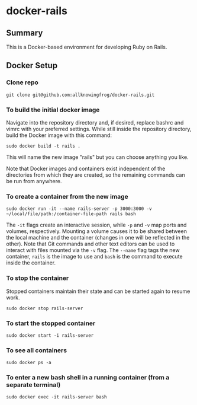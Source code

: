 # docker-rails

## Summary
This is a Docker-based environment for developing Ruby on Rails.

## Docker Setup

### Clone repo
`git clone git@github.com:allknowingfrog/docker-rails.git`

### To build the initial docker image
Navigate into the repository directory and, if desired, replace bashrc and vimrc with your preferred settings. While still inside the repository directory, build the Docker image with this command:

`sudo docker build -t rails .`

This will name the new image "rails" but you can choose anything you like.

Note that Docker images and containers exist independent of the directories from which they are created, so the remaining commands can be run from anywhere.

### To create a container from the new image
`sudo docker run -it --name rails-server -p 3000:3000 -v ~/local/file/path:/container-file-path rails bash`

The `-it` flags create an interactive session, while `-p` and `-v` map ports and volumes, respectively. Mounting a volume causes it to be shared between the local machine and the container (changes in one will be reflected in the other). Note that Git commands and other text editors can be used to interact with files mounted via the `-v` flag. The `--name` flag tags the new container, `rails` is the image to use and `bash` is the command to execute inside the container.

### To stop the container
Stopped containers maintain their state and can be started again to resume work.

`sudo docker stop rails-server`

### To start the stopped container
`sudo docker start -i rails-server`

### To see all containers
`sudo docker ps -a`

### To enter a new bash shell in a running container (from a separate terminal)
`sudo docker exec -it rails-server bash`
